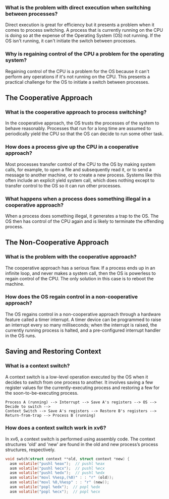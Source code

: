 ### What is the problem with direct execution when switching between processes?

Direct execution is great for efficiency but it presents a problem when it comes to process switching. A process that is currently running on the CPU is doing so at the expense of the Operating System (OS) not running. If the OS isn't running, it can't initiate the switch between processes.

### Why is regaining control of the CPU a problem for the operating system?

Regaining control of the CPU is a problem for the OS because it can't perform any operations if it's not running on the CPU. This presents a practical challenge for the OS to initiate a switch between processes.

## The Cooperative Approach

### What is the cooperative approach to process switching?

In the cooperative approach, the OS trusts the processes of the system to behave reasonably. Processes that run for a long time are assumed to periodically yield the CPU so that the OS can decide to run some other task. 

### How does a process give up the CPU in a cooperative approach?

Most processes transfer control of the CPU to the OS by making system calls, for example, to open a file and subsequently read it, or to send a message to another machine, or to create a new process. Systems like this often include an explicit yield system call, which does nothing except to transfer control to the OS so it can run other processes.

### What happens when a process does something illegal in a cooperative approach?

When a process does something illegal, it generates a trap to the OS. The OS then has control of the CPU again and is likely to terminate the offending process.

## The Non-Cooperative Approach

### What is the problem with the cooperative approach?

The cooperative approach has a serious flaw. If a process ends up in an infinite loop, and never makes a system call, then the OS is powerless to regain control of the CPU. The only solution in this case is to reboot the machine.

### How does the OS regain control in a non-cooperative approach?

The OS regains control in a non-cooperative approach through a hardware feature called a timer interrupt. A timer device can be programmed to raise an interrupt every so many milliseconds; when the interrupt is raised, the currently running process is halted, and a pre-configured interrupt handler in the OS runs.

## Saving and Restoring Context

### What is a context switch?

A context switch is a low-level operation executed by the OS when it decides to switch from one process to another. It involves saving a few register values for the currently-executing process and restoring a few for the soon-to-be-executing process.

```text
Process A (running) --> Interrupt --> Save A's registers --> OS --> Decide to switch --> 
Context Switch --> Save A's registers --> Restore B's registers --> Return-from-trap --> Process B (running)
```

### How does a context switch work in xv6?

In xv6, a context switch is performed using assembly code. The context structures 'old' and 'new' are found in the old and new process’s process structures, respectively.

```c
void swtch(struct context **old, struct context *new) {
  asm volatile("pushl %eax");  // pushl %eax
  asm volatile("pushl %ecx");  // pushl %ecx
  asm volatile("pushl %edx");  // pushl %edx
  asm volatile("movl %%esp,(%0)" : : "r" (old)); 
  asm volatile("movl %0,%%esp" : : "r" (new));
  asm volatile("popl %edx");  // popl %edx
  asm volatile("popl %ecx");  // popl %ecx
 


